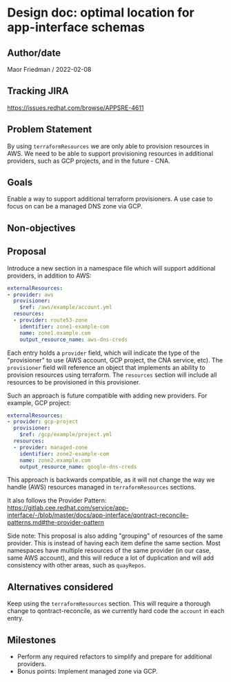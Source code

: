 # Design doc: optimal location for app-interface schemas

## Author/date

Maor Friedman / 2022-02-08

## Tracking JIRA

https://issues.redhat.com/browse/APPSRE-4611

## Problem Statement

By using `terraformResources` we are only able to provision resources in AWS. We need to be able to support provisioning resources in additional providers, such as GCP projects, and in the future - CNA.

## Goals

Enable a way to support additional terraform provisioners. A use case to focus on can be a managed DNS zone via GCP.

## Non-objectives

## Proposal

Introduce a new section in a namespace file which will support additional providers, in addition to AWS:
```yaml
externalResources:
- provider: aws
  provisioner:
    $ref: /aws/example/account.yml
  resources:
  - provider: route53-zone
    identifier: zone1-example-com
    name: zone1.example.com
    output_resource_name: aws-dns-creds
```

Each entry holds a `provider` field, which will indicate the type of the "provisioner" to use (AWS account, GCP project, the CNA service, etc). The `provisioner` field will reference an object that implements an ability to provision resources using terraform. The `resources` section will include all resources to be provisioned in this provisioner.

Such an approach is future compatible with adding new providers. For example, GCP project:
```yaml
externalResources:
- provider: gcp-project
  provisioner:
    $ref: /gcp/example/project.yml
  resources:
  - provider: managed-zone
    identifier: zone2-example-com
    name: zone2.example.com
    output_resource_name: google-dns-creds
```

This approach is backwards compatible, as it will not change the way we handle (AWS) resources managed in `terraformResources` sections.

It also follows the Provider Pattern: https://gitlab.cee.redhat.com/service/app-interface/-/blob/master/docs/app-interface/qontract-reconcile-patterns.md#the-provider-pattern

Side note: This proposal is also adding "grouping" of resources of the same provider. This is instead of having each item define the same section. Most namespaces have multiple resources of the same provider (in our case, same AWS account), and this will reduce a lot of duplication and will add consistency with other areas, such as `quayRepos`.

## Alternatives considered

Keep using the `terraformResources` section. This will require a thorough change to qontract-reconcile, as we currently hard code the `account` in each entry.

## Milestones

- Perform any required refactors to simplify and prepare for additional providers.
- Bonus points: Implement managed zone via GCP.
